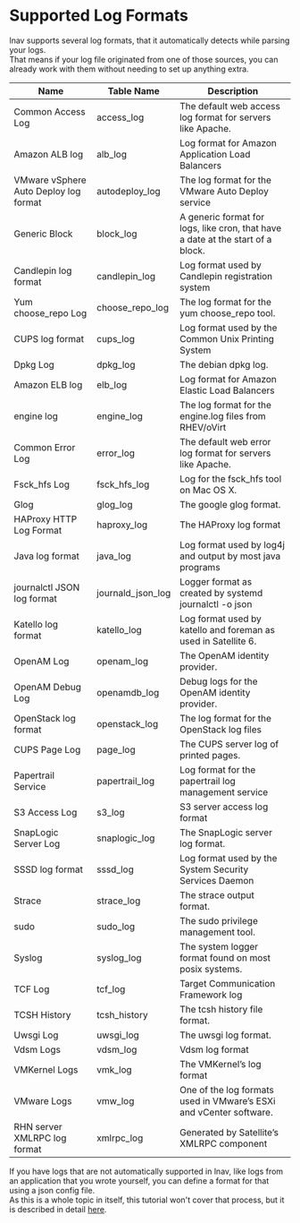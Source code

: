 # Supported Log Formats
lnav supports several log formats, that it automatically detects while parsing your logs.<br>
That means if your log file originated from one of those sources, you can already work with them without needing to set up anything extra.

| Name                                  | Table Name        | Description                                                                     |
|---------------------------------------|-------------------|---------------------------------------------------------------------------------|
| Common Access Log                     | access_log        | The default web access log format for servers like Apache.                      |
| Amazon ALB log                        | alb_log           | Log format for Amazon Application Load Balancers                                |
| VMware vSphere Auto Deploy log format | autodeploy_log    | The log format for the VMware Auto Deploy service                               |
| Generic Block                         | block_log         | A generic format for logs, like cron, that have a date at the start of a block. |
| Candlepin log format                  | candlepin_log     | Log format used by Candlepin registration system                                |
| Yum choose_repo Log                   | choose_repo_log   | The log format for the yum choose_repo tool.                                    |
| CUPS log format                       | cups_log          | Log format used by the Common Unix Printing System                              |
| Dpkg Log                              | dpkg_log          | The debian dpkg log.                                                            |
| Amazon ELB log                        | elb_log           | Log format for Amazon Elastic Load Balancers                                    |
| engine log                            | engine_log        | The log format for the engine.log files from RHEV/oVirt                         |
| Common Error Log                      | error_log         | The default web error log format for servers like Apache.                       |
| Fsck_hfs Log                          | fsck_hfs_log      | Log for the fsck_hfs tool on Mac OS X.                                          |
| Glog                                  | glog_log          | The google glog format.                                                         |
| HAProxy HTTP Log Format               | haproxy_log       | The HAProxy log format                                                          |
| Java log format                       | java_log          | Log format used by log4j and output by most java programs                       |
| journalctl JSON log format            | journald_json_log | Logger format as created by systemd journalctl -o json                          |
| Katello log format                    | katello_log       | Log format used by katello and foreman as used in Satellite 6.                  |
| OpenAM Log                            | openam_log        | The OpenAM identity provider.                                                   |
| OpenAM Debug Log                      | openamdb_log      | Debug logs for the OpenAM identity provider.                                    |
| OpenStack log format                  | openstack_log     | The log format for the OpenStack log files                                      |
| CUPS Page Log                         | page_log          | The CUPS server log of printed pages.                                           |
| Papertrail Service                    | papertrail_log    | Log format for the papertrail log management service                            |
| S3 Access Log                         | s3_log            | S3 server access log format                                                     |
| SnapLogic Server Log                  | snaplogic_log     | The SnapLogic server log format.                                                |
| SSSD log format                       | sssd_log          | Log format used by the System Security Services Daemon                          |
| Strace                                | strace_log        | The strace output format.                                                       |
| sudo                                  | sudo_log          | The sudo privilege management tool.                                             |
| Syslog                                | syslog_log        | The system logger format found on most posix systems.                           |
| TCF Log                               | tcf_log           | Target Communication Framework log                                              |
| TCSH History                          | tcsh_history      | The tcsh history file format.                                                   |
| Uwsgi Log                             | uwsgi_log         | The uwsgi log format.                                                           |
| Vdsm Logs                             | vdsm_log          | Vdsm log format                                                                 |
| VMKernel Logs                         | vmk_log           | The VMKernel’s log format                                                       |
| VMware Logs                           | vmw_log           | One of the log formats used in VMware’s ESXi and vCenter software.              |
| RHN server XMLRPC log format          | xmlrpc_log        | Generated by Satellite’s XMLRPC component                                       |

If you have logs that are not automatically supported in lnav, like logs from an application that you wrote yourself, you can define a format for that using a json config file.<br>
As this is a whole topic in itself, this tutorial won't cover that process, but it is described in detail [here](https://docs.lnav.org/en/latest/formats.html).
